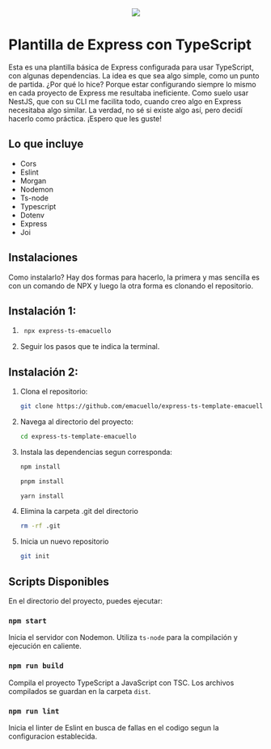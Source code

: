 <div align="center">
<img src="https://res.cloudinary.com/dxrjz4ycj/image/upload/f_auto,q_auto/mkvjvsmmbam1xxhrqobs" align="center" style="width: 100%, height:50px" />
</div>  
  
# Plantilla de Express con TypeScript


Esta es una plantilla básica de Express configurada para usar TypeScript, con algunas dependencias. La idea es que sea algo simple, como un punto de partida. ¿Por qué lo hice? Porque estar configurando siempre lo mismo en cada proyecto de Express me resultaba ineficiente. Como suelo usar NestJS, que con su CLI me facilita todo, cuando creo algo en Express necesitaba algo similar. La verdad, no sé si existe algo así, pero decidí hacerlo como práctica. ¡Espero que les guste!

## Lo que incluye

- Cors
- Eslint
- Morgan
- Nodemon
- Ts-node
- Typescript
- Dotenv
- Express
- Joi

## Instalaciones

Como instalarlo? Hay dos formas para hacerlo, la primera y mas sencilla es con un comando de NPX y luego la otra forma es clonando el repositorio.

## Instalación 1:

1. ```bash
    npx express-ts-emacuello
    ```
2. Seguir los pasos que te indica la terminal.


## Instalación 2:

1. Clona el repositorio:
    ```bash
    git clone https://github.com/emacuello/express-ts-template-emacuello
    ```
2. Navega al directorio del proyecto:
    ```bash
    cd express-ts-template-emacuello
    ```
3. Instala las dependencias segun corresponda:
    ```bash
    npm install
    ```
    
    ```bash
    pnpm install
    ```
    
    ```bash
    yarn install
    ```
4. Elimina la carpeta .git del directorio
    ```bash
    rm -rf .git
    ```
5. Inicia un nuevo repositorio
    ```bash
    git init
    ```
## Scripts Disponibles

En el directorio del proyecto, puedes ejecutar:

### `npm start`

Inicia el servidor con Nodemon. Utiliza `ts-node` para la compilación y ejecución en caliente.

### `npm run build`

Compila el proyecto TypeScript a JavaScript con TSC. Los archivos compilados se guardan en la carpeta `dist`.

### `npm run lint`

Inicia el linter de Eslint en busca de fallas en el codigo segun la configuracion establecida.





